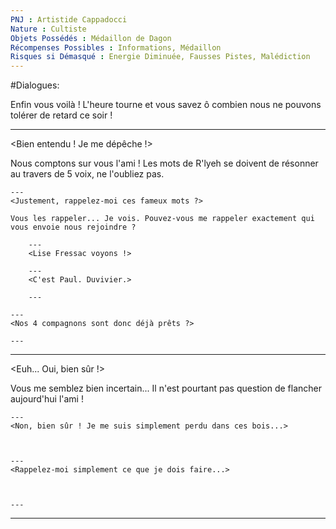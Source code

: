 ```yaml
---
PNJ : Artistide Cappadocci
Nature : Cultiste
Objets Possédés : Médaillon de Dagon
Récompenses Possibles : Informations, Médaillon
Risques si Démasqué : Energie Diminuée, Fausses Pistes, Malédiction
---
```


#Dialogues:

Enfin vous voilà ! L'heure tourne et vous savez ô combien nous ne pouvons tolérer de retard ce soir !

---
<Bien entendu ! Je me dépêche !>

Nous comptons sur vous l'ami ! Les mots de R'lyeh se doivent de résonner au travers de 5 voix, ne l'oubliez pas.

    ---
    <Justement, rappelez-moi ces fameux mots ?>

    Vous les rappeler... Je vois. Pouvez-vous me rappeler exactement qui vous envoie nous rejoindre ?

        ---
        <Lise Fressac voyons !>

        ---
        <C'est Paul. Duvivier.>

        ---

    ---
    <Nos 4 compagnons sont donc déjà prêts ?>

    ---

---
<Euh... Oui, bien sûr !>

Vous me semblez bien incertain... Il n'est pourtant pas question de flancher aujourd'hui l'ami !

    ---
    <Non, bien sûr ! Je me suis simplement perdu dans ces bois...>



    ---
    <Rappelez-moi simplement ce que je dois faire...>



    ---

---